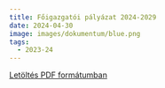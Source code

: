 ```yaml
---
title: Főigazgatói pályázat 2024-2029
date: 2024-04-30
image: images/dokumentum/blue.png
tags:
  - 2023-24
---
```


[Letöltés PDF formátumban](vezetoi_palyazat_2024_2029.pdf)